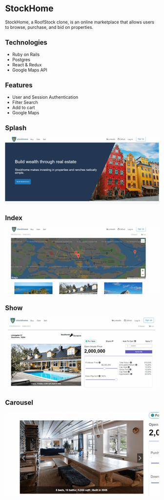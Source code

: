 # StockHome

StockHome, a RoofStock clone, is an online marketplace that allows users to browse, purchase, and bid on properties.

## Technologies

* Ruby on Rails
* Postgres
* React & Redux
* Google Maps API

## Features
* User and Session Authentication
* Filter Search
* Add to cart
* Google Maps

## Splash
 ![splash show](/app/assets/images/splash.gif)


## Index
 ![index show](/app/assets/images/index.gif)


## Show
 ![show](/app/assets/images/show.gif)

## Carousel
 ![show](/app/assets/images/carousel.gif)






